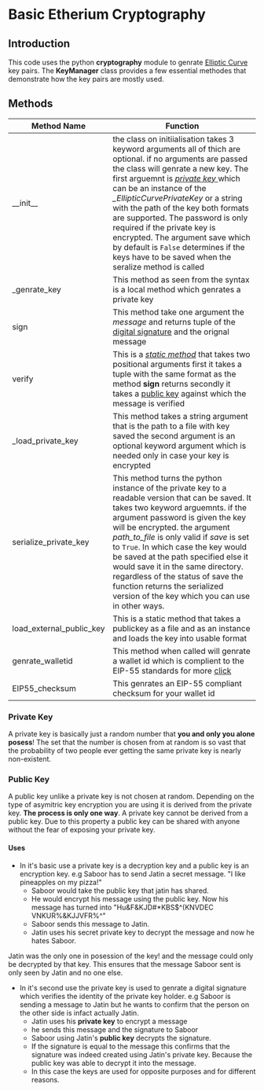 # Basic Etherium Cryptography

## Introduction 

This code uses the python **cryptography** module to genrate [Elliptic Curve](dummy.com) key pairs. The **KeyManager** class provides a few essential methodes that demonstrate how the key pairs are mostly used. 

## Methods 
| Method Name | Function |
| --- | --- |
| __init\_\_| the class on initiialisation takes 3 keyword arguments all of thich are optional. if no arguments are passed the class will genrate a new key. The first arguemnt is [ *private key* ](#privatekey) which can be an instance of the *_EllipticCurvePrivateKey* or a string with the path of the key both formats are supported. The password is only required if the private key is encrypted. The argument save which by default is `False` determines if the keys have to be saved when the seralize method is called |
| _genrate_key | This method as seen from the syntax is a local method which genrates a private key |
| sign | This method take one argument the *message* and returns tuple of the [digital signature](dummy.com) and the orignal message |
| verify | This is a [*static method*](dummy.com) that takes two positional arguments first it takes a tuple with the same format as the method **sign** returns secondly it takes a [public key](dummy.com) against which the message is verified |
| _load_private_key | This method takes a string argument that is the path to a file with key saved the second argument is an optional keyword argument which is needed only in case your key is encrypted |
| serialize_private_key | This method turns the python instance of the private key to a readable version that can be saved. It takes two keyword arguemnts. if the argument password is given the key will be encrypted. the argument *path_to_file* is only valid if *save* is set to `True`. In which case the key would be saved at the path specified else it would save it in the same directory. regardless of the status of save the function returns the serialized version of the key which you can use in other ways. |
| load_external_public_key | This is a static method that takes a publickey as a file and as an instance and loads the key into usable format |
| genrate_walletid | This method when called will genrate a wallet id which is complient to the EIP-55 standards for more [click](dummy.com) |
| EIP55_checksum | This genrates an EIP-55 compliant checksum for your wallet id |



### <a name="privatekey"> Private Key </a>
A private key is basically just a random number that **you and only you alone posess**! The set that the number is chosen from at random is so vast that the probability of two people ever getting the same private key is nearly non-existent.

### Public Key
A public key unlike a private key is not chosen at random. Depending on the type of asymitric key encryption you are using it is derived from the private key. **The process is only one way**. A private key cannot be derived from a public key. Due to this property a public key can be shared with anyone without the fear of exposing your private key.

#### Uses 
- In it's basic use a private key is a decryption key and a public key is an encryption key. e.g Saboor has to send Jatin a secret message. "I like pineapples on my pizza!" 
  - Saboor would take the public key that jatin has shared. 
  - He would encrypt his message using the public key. Now his message has turned into 
    "Hu&F&KJD#*KBS\$^(KNVDE$%UI&$C VNKUR%&KJJVFR%^"
  - Saboor sends this message to Jatin. 
  - Jatin uses his secret private key to decrypt the message and now he hates Saboor. 

Jatin was the only one in posession of the key! and the message could only be decrypted by that key. This ensures that the message Saboor sent is only seen by Jatin and no one else. 
- In it's second use the private key is used to genrate a digital signature which verifies the identity of the private key holder. e.g Saboor is sending a message to Jatin but he wants to confirm that the person on the other side is infact actually Jatin.
  - Jatin uses his **private key** to encrypt a message
  - he sends this message and the signature to Saboor
  - Saboor using Jatin's **public key** decrypts the signature.
  - If the signature is equal to the message this confirms that the signature was indeed created using Jatin's private key. Because the public key was able to decrypt it into the message.
  - In this case the keys are used for opposite purposes and for different reasons. 
       


